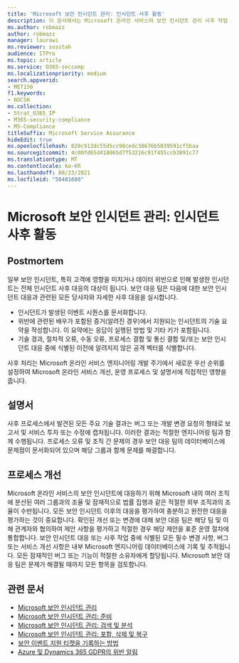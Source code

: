 ```yaml
---
title: 'Microsoft 보안 인시던트 관리: 인시던트 사후 활동'
description: 이 문서에서는 Microsoft 온라인 서비스의 보안 인시던트 관리 사후 작업 프로세스에 대해 간략하게 소개합니다.
ms.author: robmazz
author: robmazz
manager: laurawi
ms.reviewer: sosstah
audience: ITPro
ms.topic: article
ms.service: O365-seccomp
ms.localizationpriority: medium
search.appverid:
- MET150
f1.keywords:
- NOCSH
ms.collection:
- Strat_O365_IP
- M365-security-compliance
- MS-Compliance
titleSuffix: Microsoft Service Assurance
hideEdit: true
ms.openlocfilehash: 820c912dc55d5cc98cedc38676b5039591cf5baa
ms.sourcegitcommit: 4c00fd65d418065d7f53216c91f455ccb3891c77
ms.translationtype: MT
ms.contentlocale: ko-KR
ms.lasthandoff: 08/23/2021
ms.locfileid: "58481680"
---
```

# <a name="microsoft-security-incident-management-post-incident-activity"></a>Microsoft 보안 인시던트 관리: 인시던트 사후 활동

## <a name="postmortem"></a>Postmortem

일부 보안 인시던트, 특히 고객에 영향을 미치거나 데이터 위반으로 인해 발생한 인시던트는 전체 인시던트 사후 대응의 대상이 됩니다. 보안 대응 팀은 다음에 대한 보안 인시던트 대응과 관련된 모든 당사자와 자세한 사후 대응을 실시합니다.

- 인시던트가 발생된 이벤트 시퀀스를 문서화합니다.
- 위반에 관련된 배우가 포함된 증거(알려진 경우)에서 지원되는 인시던트의 기술 요약을 작성합니다. 이 요약에는 응답이 실행된 방법 및 기타 키가 포함됩니다.
- 기술 경과, 절차적 오류, 수동 오류, 프로세스 결함 및 통신 결함 및/또는 보안 인시던트 대응 중에 식별된 이전에 알려지지 않은 공격 벡터를 식별합니다.

사후 처리는 Microsoft 온라인 서비스 엔지니어링 개발 주기에서 새로운 우선 순위를 설정하여 Microsoft 온라인 서비스 개선, 운영 프로세스 및 설명서에 직접적인 영향을 줍니다.

## <a name="documentation"></a>설명서

사후 프로세스에서 발견된 모든 주요 기술 결과는 버그 또는 개발 변경 요청의 형태로 보고서 및 서비스 투자 또는 수정에 캡처됩니다. 이러한 결과는 적절한 엔지니어링 팀과 함께 수행됩니다. 프로세스 오류 및 조직 간 문제의 경우 보안 대응 팀의 데이터베이스에 문제점이 문서화되어 있으며 해당 그룹과 함께 문제를 해결합니다.

## <a name="process-improvement"></a>프로세스 개선

Microsoft 온라인 서비스의 보안 인시던트에 대응하기 위해 Microsoft 내의 여러 조직에 분산된 여러 그룹과의 조율 및 잠재적으로 법률 집행과 같은 적절한 외부 조직과의 조율이 수반됩니다. 모든 보안 인시던트 이후의 대응을 평가하여 충분하고 완전한 대응을 평가하는 것이 중요합니다. 확인된 개선 또는 변경에 대해 보안 대응 팀은 해당 팀 및 이해 관계자와 협의하여 제안 사항을 평가하고 적절한 경우 해당 제안을 표준 운영 절차에 통합합니다. 보안 인시던트 대응 또는 사후 작업 중에 식별된 모든 필수 변경 사항, 버그 또는 서비스 개선 사항은 내부 Microsoft 엔지니어링 데이터베이스에 기록 및 추적됩니다. 모든 잠재적인 버그 또는 기능이 적절한 소유자에게 할당됩니다. Microsoft 보안 대응 팀은 문제가 해결될 때까지 모든 항목을 검토합니다.

## <a name="related-articles"></a>관련 문서

- [Microsoft 보안 인시던트 관리](assurance-security-incident-management.md)
- [Microsoft 보안 인시던트 관리: 준비](assurance-sim-preparation.md)
- [Microsoft 보안 인시던트 관리: 검색 및 분석](assurance-sim-detection-analysis.md)
- [Microsoft 보안 인시던트 관리: 포함, 삭제 및 복구](assurance-sim-containment-eradication-recovery.md)
- [보안 이벤트 지원 티켓을 기록하는 방법](/azure/security/fundamentals/event-support-ticket)
- [Azure 및 Dynamics 365 GDPR의 위반 알림](/compliance/regulatory/gdpr-breach-azure-dynamics)

